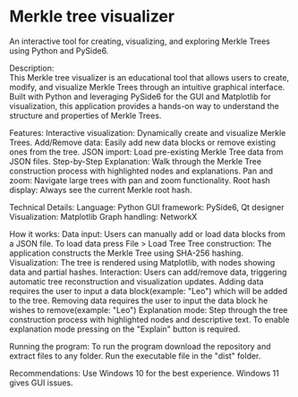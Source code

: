 # Merkle tree visualizer
An interactive tool for creating, visualizing, and exploring Merkle Trees using Python and PySide6.

Description:<br/>
This Merkle tree visualizer is an educational tool that allows users to create, modify, and visualize Merkle Trees through an intuitive graphical interface. Built with Python and leveraging PySide6 for the GUI and Matplotlib for visualization, this application provides a hands-on way to understand the structure and properties of Merkle Trees.

Features:
  Interactive visualization: Dynamically create and visualize Merkle Trees.
  Add/Remove data: Easily add new data blocks or remove existing ones from the tree.
  JSON import: Load pre-existing Merkle Tree data from JSON files.
  Step-by-Step Explanation: Walk through the Merkle Tree construction process with highlighted nodes and explanations.
  Pan and zoom: Navigate large trees with pan and zoom functionality.
  Root hash display: Always see the current Merkle root hash.

Technical Details:
  Language: Python
  GUI framework: PySide6, Qt designer
  Visualization: Matplotlib
  Graph handling: NetworkX

How it works:
  Data input: Users can manually add or load data blocks from a JSON file. To load data press File > Load Tree
  Tree construction: The application constructs the Merkle Tree using SHA-256 hashing.
  Visualization: The tree is rendered using Matplotlib, with nodes showing data and partial hashes.
  Interaction: Users can add/remove data, triggering automatic tree reconstruction and visualization updates. Adding data requires the user to input a data block(example: "Leo") which will be added to the tree. Removing data requires the user to input the data block he wishes to remove(example: "Leo")
  Explanation mode: Step through the tree construction process with highlighted nodes and descriptive text. To enable explanation mode pressing on the "Explain" button is required.

Running the program:
  To run the program download the repository and extract files to any folder.
  Run the executable file in the "dist" folder.

Recommendations:
  Use Windows 10 for the best experience. Windows 11 gives GUI issues.
